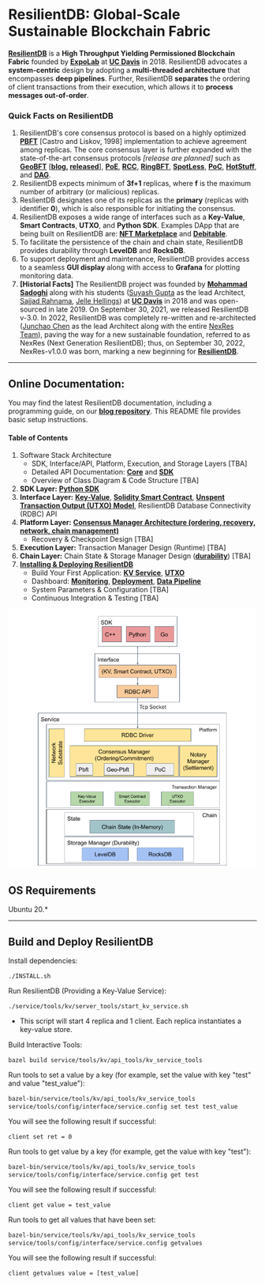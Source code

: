 # ResilientDB: Global-Scale Sustainable Blockchain Fabric

**[ResilientDB](https://resilientdb.com/)** is a **High Throughput Yielding Permissioned Blockchain Fabric** founded by **[ExpoLab](https://expolab.org/)** at **[UC Davis](https://www.ucdavis.edu/)** in 2018. ResilientDB advocates a **system-centric** design by adopting a **multi-threaded architecture** that encompasses **deep pipelines**. Further, ResilientDB **separates** the ordering of client transactions from their execution, which allows it to **process messages out-of-order**.

### Quick Facts on ResilientDB
1. ResilientDB's core consensus protocol is based on a highly optimized **[PBFT](https://pmg.csail.mit.edu/papers/osdi99.pdf)** [Castro and Liskov, 1998] implementation to achieve agreement among replicas. The core consensus layer is further expanded with the state-of-the-art consensus protocols *[release are planned]* such as **[GeoBFT](http://www.vldb.org/pvldb/vol13/p868-gupta.pdf)** [**[blog](https://blog.resilientdb.com/2023/03/07/GeoBFT.html), [released](https://github.com/resilientdb/resilientdb/releases/tag/nexres-v1.1.0)**], **[PoE](https://openproceedings.org/2021/conf/edbt/p111.pdf)**, **[RCC](https://arxiv.org/abs/1911.00837)**, **[RingBFT](https://openproceedings.org/2022/conf/edbt/paper-73.pdf)**, **[SpotLess](https://arxiv.org/abs/2302.02325)**, **[PoC](https://arxiv.org/abs/2302.02118)**, **[HotStuff](https://arxiv.org/abs/1803.05069)**, and **[DAG](https://arxiv.org/pdf/2105.11827.pdf)**.
2. ResilientDB expects minimum of **3f+1** replicas, where **f** is the maximum number of arbitrary (or malicious) replicas.
3. ReslientDB designates one of its replicas as the **primary** (replicas with identifier **0**), which is also responsible for initiating the consensus.
4. ResilientDB exposes a wide range of interfaces such as a **Key-Value**, **Smart Contracts**, **UTXO**, and **Python SDK**. Examples DApp that are being built on ResilientDB are: **[NFT Marketplace](https://nft.resilientdb.com/)** and **[Debitable](https://debitable.resilientdb.com/)**.
5. To facilitate the persistence of the chain and chain state, ResilientDB provides durability through  **LevelDB** and **RocksDB**.
6. To support deployment and maintenance, ResilientDB provides access to a seamless **GUI display** along with access to **Grafana** for plotting monitoring data. 
7. **[Historial Facts]** The ResilientDB project was founded by **[Mohammad Sadoghi](https://expolab.org/)** along with his students ([Suyash Gupta](https://gupta-suyash.github.io/index.html) as the lead Architect, [Sajjad Rahnama](https://sajjadrahnama.com/), [Jelle Hellings](https://www.jhellings.nl/)) at **[UC Davis](https://www.ucdavis.edu/)** in 2018 and was open-sourced in late 2019. On September 30, 2021, we released ResilientDB v-3.0. In 2022, ResilientDB was completely re-written and re-architected ([Junchao Chen](https://github.com/cjcchen) as the lead Architect along with the entire [NexRes Team](https://resilientdb.com/)), paving the way for a new sustainable foundation, referred to as NexRes (Next Generation ResilientDB); thus, on September 30, 2022, NexRes-v1.0.0 was born, marking a new beginning for **[ResilientDB](https://resilientdb.com/)**.

---


## Online Documentation:

You may find the latest ResilientDB documentation, including a programming guide, on our **[blog repository](https://blog.resilientdb.com/archive.html?tag=NexRes)**. This README file provides basic setup instructions.

#### Table of Contents
1. Software Stack Architecture 
   - SDK, Interface/API, Platform, Execution, and Storage Layers [TBA]
   - Detailed API Documentation: **[Core](https://api.resilientdb.com/)** and **[SDK](https://sdk.resilientdb.com/)**
   - Overview of Class Diagram & Code Structure  [TBA]
2. **SDK Layer:** **[Python SDK](https://blog.resilientdb.com/2023/02/01/UsingPythonSDK.html)**
3. **Interface Layer:** **[Key-Value](https://blog.resilientdb.com/2022/09/28/GettingStartedNexRes.html)**, **[Solidity Smart Contract](https://blog.resilientdb.com/2023/01/15/GettingStartedSmartContract.html)**, **[Unspent Transaction Output (UTXO) Model](https://blog.resilientdb.com/2023/02/12/UtxoOnNexres.html)**, ResilientDB Database Connectivity (RDBC) API
4. **Platform Layer:** **[Consensus Manager Architecture (ordering, recovery, network, chain management)](https://blog.resilientdb.com/2022/09/27/What_Is_NexRes.html)**
   - Recovery & Checkpoint Design [TBA]
5. **Execution Layer:** Transaction Manager Design (Runtime) [TBA]
6. **Chain Layer:** Chain State & Storage Manager Design (**[durability](https://blog.resilientdb.com/2023/02/15/NexResDurabilityLayer.html)**) [TBA]
7. **[Installing & Deploying ResilientDB](https://blog.resilientdb.com/2022/09/28/GettingStartedNexRes.html)**
   - Build Your First Application: **[KV Service](https://blog.resilientdb.com/2022/09/28/StartYourApplication.html)**, **[UTXO](https://blog.resilientdb.com/2023/02/12/GettingStartedOnUtxo.html)**
   - Dashboard: **[Monitoring](https://blog.resilientdb.com/2022/12/06/NexResGrafanaDashboardInstallation.html)**, **[Deployment](https://blog.resilientdb.com/2022/12/06/DeployGrafanaDashboardOnOracleCloud.html)**, **[Data Pipeline](https://blog.resilientdb.com/2022/12/12/NexResGrafanaDashboardPipeline.html)**
   - System Parameters & Configuration  [TBA] 
   - Continuous Integration & Testing [TBA]

![Nexres](./img/nexres.png)

## OS Requirements
Ubuntu 20.*

---

## Build and Deploy ResilientDB

Install dependencies:

    ./INSTALL.sh


Run ResilientDB (Providing a Key-Value Service):

    ./service/tools/kv/server_tools/start_kv_service.sh
    
- This script will start 4 replica and 1 client. Each replica instantiates a key-value store.

Build Interactive Tools:

    bazel build service/tools/kv/api_tools/kv_service_tools

Run tools to set a value by a key (for example, set the value with key "test" and value "test_value"):

    bazel-bin/service/tools/kv/api_tools/kv_service_tools service/tools/config/interface/service.config set test test_value
    
You will see the following result if successful:

    client set ret = 0

Run tools to get value by a key (for example, get the value with key "test"):

    bazel-bin/service/tools/kv/api_tools/kv_service_tools service/tools/config/interface/service.config get test 
    
You will see the following result if successful:

    client get value = test_value

Run tools to get all values that have been set:

    bazel-bin/service/tools/kv/api_tools/kv_service_tools service/tools/config/interface/service.config getvalues

You will see the following result if successful:

    client getvalues value = [test_value]


